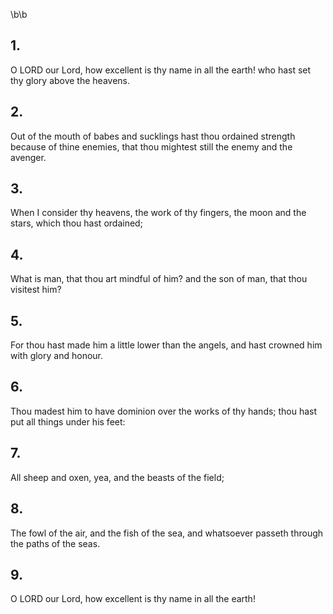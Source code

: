 \b\b
## 1.
O LORD our Lord, how excellent is thy name in all the earth!  who hast set thy glory above the heavens.
## 2.
Out of the mouth of babes and sucklings hast thou ordained strength because of thine enemies, that thou mightest still the enemy and the avenger.
## 3.
When I consider thy heavens, the work of thy fingers, the moon and the stars, which thou hast ordained;
## 4.
What is man, that thou art mindful of him?  and the son of man, that thou visitest him?
## 5.
For thou hast made him a little lower than the angels, and hast crowned him with glory and honour.
## 6.
Thou madest him to have dominion over the works of thy hands; thou hast put all things under his feet:
## 7.
All sheep and oxen, yea, and the beasts of the field;
## 8.
The fowl of the air, and the fish of the sea, and whatsoever passeth through the paths of the seas.
## 9.
O LORD our Lord, how excellent is thy name in all the earth!
